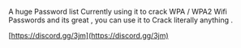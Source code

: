 A huge Password list Currently using it to crack WPA / WPA2 Wifi Passwords and its great , you can use it to Crack literally anything .

[https://discord.gg/3jm](https://discord.gg/3jm)
